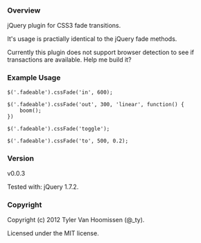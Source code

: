 ### Overview

jQuery plugin for CSS3 fade transitions.

It's usage is practially identical to the jQuery
fade methods.

Currently this plugin does not support browser
detection to see if transactions are available.
Help me build it?


### Example Usage

    $('.fadeable').cssFade('in', 600);

    $('.fadeable').cssFade('out', 300, 'linear', function() {
        boom();
    })

    $('.fadeable').cssFade('toggle');

    $('.fadeable').cssFade('to', 500, 0.2);
    
### Version

v0.0.3

Tested with: jQuery 1.7.2.


### Copyright

Copyright (c) 2012 Tyler Van Hoomissen (@_ty).

Licensed under the MIT license.
